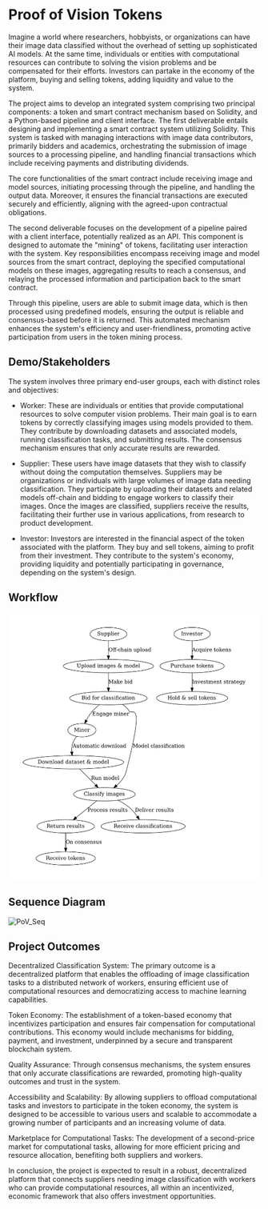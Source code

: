# Proof of Vision Tokens
Imagine a world where researchers, hobbyists, or organizations can have their image data classified without the overhead of setting up sophisticated AI models. At the same time, individuals or entities with computational resources can contribute to solving the vision problems and be compensated for their efforts. Investors can partake in the economy of the platform, buying and selling tokens, adding liquidity and value to the system.

The project aims to develop an integrated system comprising two principal components: a token and smart contract mechanism based on Solidity, and a Python-based pipeline and client interface. The first deliverable entails designing and implementing a smart contract system utilizing Solidity. This system is tasked with managing interactions with image data contributors, primarily bidders and academics, orchestrating the submission of image sources to a processing pipeline, and handling financial transactions which include receiving payments and distributing dividends.

The core functionalities of the smart contract include receiving image and model sources, initiating processing through the pipeline, and handling the output data. Moreover, it ensures the financial transactions are executed securely and efficiently, aligning with the agreed-upon contractual obligations.

The second deliverable focuses on the development of a pipeline paired with a client interface, potentially realized as an API. This component is designed to automate the "mining" of tokens, facilitating user interaction with the system. Key responsibilities encompass receiving image and model sources from the smart contract, deploying the specified computational models on these images, aggregating results to reach a consensus, and relaying the processed information and participation back to the smart contract.

Through this pipeline, users are able to submit image data, which is then processed using predefined models, ensuring the output is reliable and consensus-based before it is returned. This automated mechanism enhances the system's efficiency and user-friendliness, promoting active participation from users in the token mining process.

## Demo/Stakeholders
The system involves three primary end-user groups, each with distinct roles and objectives:

* Worker: These are individuals or entities that provide computational resources to solve computer vision problems. Their main goal is to earn tokens by correctly classifying images using models provided to them. They contribute by downloading datasets and associated models, running classification tasks, and submitting results. The consensus mechanism ensures that only accurate results are rewarded.

* Supplier: These users have image datasets that they wish to classify without doing the computation themselves. Suppliers may be organizations or individuals with large volumes of image data needing classification. They participate by uploading their datasets and related models off-chain and bidding to engage workers to classify their images. Once the images are classified, suppliers receive the results, facilitating their further use in various applications, from research to product development.

* Investor: Investors are interested in the financial aspect of the token associated with the platform. They buy and sell tokens, aiming to profit from their investment. They contribute to the system's economy, providing liquidity and potentially participating in governance, depending on the system's design.

## Workflow
![Workflow Flowchart](images/Workflow.jpg)


## Sequence Diagram
![PoV_Seq](https://github.com/AI-and-Blockchain/S24_Proof_of_Vision_Tokens/assets/75578919/b8d6b3f7-4df8-4bd5-9edb-4cd013712254)


## Project Outcomes
Decentralized Classification System: The primary outcome is a decentralized platform that enables the offloading of image classification tasks to a distributed network of workers, ensuring efficient use of computational resources and democratizing access to machine learning capabilities.

Token Economy: The establishment of a token-based economy that incentivizes participation and ensures fair compensation for computational contributions. This economy would include mechanisms for bidding, payment, and investment, underpinned by a secure and transparent blockchain system.

Quality Assurance: Through consensus mechanisms, the system ensures that only accurate classifications are rewarded, promoting high-quality outcomes and trust in the system.

Accessibility and Scalability: By allowing suppliers to offload computational tasks and investors to participate in the token economy, the system is designed to be accessible to various users and scalable to accommodate a growing number of participants and an increasing volume of data.

Marketplace for Computational Tasks: The development of a second-price market for computational tasks, allowing for more efficient pricing and resource allocation, benefiting both suppliers and workers.

In conclusion, the project is expected to result in a robust, decentralized platform that connects suppliers needing image classification with workers who can provide computational resources, all within an incentivized, economic framework that also offers investment opportunities.